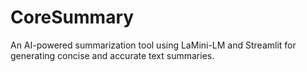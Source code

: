 # CoreSummary
An AI-powered summarization tool using LaMini-LM and Streamlit for generating concise and accurate text summaries.
